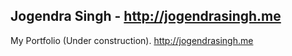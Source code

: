 ## Jogendra Singh - http://jogendrasingh.me
My Portfolio (Under construction). http://jogendrasingh.me
